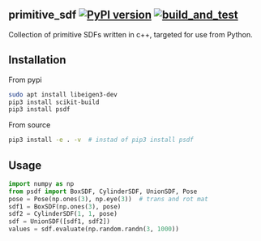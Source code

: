 ## primitive_sdf [![PyPI version](https://badge.fury.io/py/psdf.svg)](https://pypi.org/project/psdf/) [![build_and_test](https://github.com/HiroIshida/primitive_sdf/actions/workflows/build_and_test.yaml/badge.svg)](https://github.com/HiroIshida/primitive_sdf/actions/workflows/build_and_test.yaml)
Collection of primitive SDFs written in c++, targeted for use from Python.

## Installation
From pypi
```bash
sudo apt install libeigen3-dev
pip3 install scikit-build
pip3 install psdf
```

From source
```bash
pip3 install -e . -v  # instad of pip3 install psdf
```

## Usage

```python
import numpy as np
from psdf import BoxSDF, CylinderSDF, UnionSDF, Pose
pose = Pose(np.ones(3), np.eye(3))  # trans and rot mat
sdf1 = BoxSDF(np.ones(3), pose)
sdf2 = CylinderSDF(1, 1, pose)
sdf = UnionSDF([sdf1, sdf2])
values = sdf.evaluate(np.random.randn(3, 1000))
```
